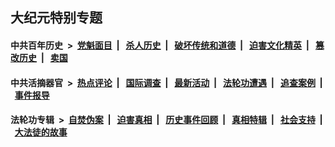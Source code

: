 ## 大纪元特别专题

#### 中共百年历史 &nbsp;>&nbsp; [党魁面目](indexes/nf1176107/README.md?01240430) &nbsp;| &nbsp; [杀人历史](indexes/nf1176106/README.md?01240430) &nbsp;| &nbsp; [破坏传统和道德](indexes/nf1176106/README.md?01240430) &nbsp;| &nbsp; [迫害文化精英](indexes/nf1176111/README.md?01240430) &nbsp;| &nbsp; [篡改历史](indexes/nf1176115/README.md?01240430) &nbsp;| &nbsp; [卖国](indexes/nf1176117/README.md?01240430) 

#### 中共活摘器官 &nbsp;>&nbsp; [热点评论](indexes/nf5879/README.md?01240430) &nbsp;| &nbsp; [国际调查](indexes/nf5947/README.md?01240430) &nbsp;| &nbsp; [最新活动](indexes/nf5883/README.md?01240430) &nbsp;| &nbsp; [法轮功遭遇](indexes/nf5881/README.md?01240430) &nbsp;| &nbsp; [追查案例](indexes/nf5880/README.md?01240430) &nbsp;| &nbsp; [事件报导](indexes/nf5877/README.md?01240430) 

#### 法轮功专辑 &nbsp;>&nbsp; [自焚伪案](indexes/nf5562/README.md?01240430) &nbsp;| &nbsp; [迫害真相](indexes/nf4379/README.md?01240430) &nbsp;| &nbsp; [历史事件回顾](indexes/nf5793/README.md?01240430) &nbsp;| &nbsp; [真相特辑](indexes/nf4389/README.md?01240430) &nbsp;| &nbsp; [社会支持](indexes/nf4386/README.md?01240430) &nbsp;| &nbsp; [大法徒的故事](indexes/nf1147481/README.md?01240430) 
